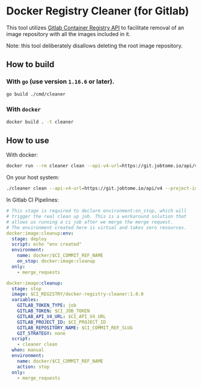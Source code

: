 # Docker Registry Cleaner (for Gitlab)

This tool utilizes [Gitlab Container Registry API](https://docs.gitlab.com/ee/api/container_registry.html) to facilitate removal of an image repository with all the images included in it.

Note: this tool deliberately disallows deleting the root image repository.

## How to build

### With `go` (use version `1.16.6` or later).

```bash
go build ./cmd/cleaner
```

### With `docker`

```bash
docker build . -t cleaner
```

## How to use

With docker:

```bash
docker run --rm cleaner clean --api-v4-url=https://git.jobtome.io/api/v4 --project-id=574 --token=<your_token> --token-type=private --repository-name=chore-fix-artifact-path
```

On your host system:

```bash
./cleaner clean --api-v4-url=https://git.jobtome.io/api/v4 --project-id=574 --token=<your_token> --token-type=private --repository-name=chore-fix-artifact-path
```

In Gitlab CI Pipelines:

```yaml
# This stage is required to declare environment:on_stop, which will
# trigger the real clean up job. This is a workaround solution that
# allows us running a ci job after we merge the merge request.
# The environment created here is virtual and takes zero resources.
docker:image:cleanup:env:
  stage: deploy
  script: echo "env created"
  environment:
    name: docker/$CI_COMMIT_REF_NAME
    on_stop: docker:image:cleanup
  only:
    - merge_requests

docker:image:cleanup:
  stage: stop
  image: $CI_REGISTRY/docker-registry-cleaner:1.0.0
  variables:
    GITLAB_TOKEN_TYPE: job
    GITLAB_TOKEN: $CI_JOB_TOKEN
    GITLAB_API_V4_URL: $CI_API_V4_URL
    GITLAB_PROJECT_ID: $CI_PROJECT_ID
    GITLAB_REPOSITORY_NAME: $CI_COMMIT_REF_SLUG
    GIT_STRATEGY: none
  script:
    - cleaner clean
  when: manual
  environment:
    name: docker/$CI_COMMIT_REF_NAME
    action: stop
  only:
    - merge_requests
```
